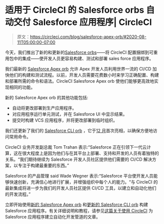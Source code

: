 # 适用于 CircleCI 的 Salesforce orbs 自动交付 Salesforce 应用程序| CircleCI

> 原文：<https://circleci.com/blog/salesforce-apex-orb/#2020-08-11T05:00:00-07:00>

今天，我们推出了新的和更新的[Salesforce orbs](https://circleci.com/developer/orbs?query=sfdx)——将 CircleCI 配置捆绑到可重用包中的集成——使开发人员更容易构建、测试和部署 sales force 应用程序。

我们最新的 [Salesforce Apex orb](https://circleci.com/developer/orbs/orb/circleci/salesforce-apex) 允许 Apex 开发人员利用世界一流的 CI/CD 加快他们的构建和测试流程。以前，开发人员需要花费数小时来学习正确配置、构建和部署所需的命令和语法。CircleCI Salesforce Apex orb 使他们能够更高效地实现相同的功能。

新的 Salesforce Apex orb 的其他功能包括:

*   自动将更改部署到生产应用程序。
*   对应用程序运行单元测试，并在 Salesforce UI 中显示结果。
*   提交时构建 VCS 应用程序，并将更改部署到临时组织。

我们还更新了我们的 [Salesforce CLI orb](https://circleci.com/developer/orbs/orb/circleci/salesforce-sfdx) ，它于[12 月](https://circleci.com/blog/continuous-integration-for-salesforce-applications/)首次亮相，以确保方便地访问常用命令。

CircleCI 业务开发副总裁 Tom Trahan 表示:“Salesforce 正在引领下一代云计算，这在很大程度上是因为他们与在其平台上部署、支持和开发的人员有着独特的关系。“我们期待继续为 Salesforce 开发人员社区提供他们需要的 CI/CD 解决方案，以专注于构建最重要的东西。”

Salesforce 的产品管理 said Wade Wegner 表示:“Salesforce 平台使开发人员能够快速创新，充满信心地进行扩展，并增强组织中每个人的能力。“与 CircleCI 的最新集成将进一步为我们的开发人员社区提供 CI/CD 工具，以建立和自动化他们的开发流程。”

立即开始使用[新的 Salesforce Apex orb](https://circleci.com/developer/orbs/orb/circleci/salesforce-apex) 和[更新的 Salesforce CLI orb](https://circleci.com/developer/orbs/orb/circleci/salesforce-sfdx) 构建 Salesforce 应用程序。有关详细说明和教程，请参见[这篇关于使用 CircleCI](https://circleci.com/blog/continuous-integration-for-salesforce-applications/) 为 Salesforce 应用程序建立自动化开发管道的文章。